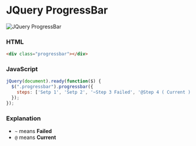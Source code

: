 # JQuery ProgressBar

![JQuery ProgressBar](https://raw.githubusercontent.com/libuchao/jquery-progressbar/master/demo.png)

### HTML

```html
<div class="progressbar"></div>
```

### JavaScript

```js
jQuery(document).ready(function($) {
  $(".progressbar").progressbar({
    steps: ['Setp 1', 'Setp 2', '~Step 3 Failed', '@Step 4 ( Current )', 'Step 5', 'Step 6']
  });
});
```

### Explanation

* `~` means **Failed**
* `@` means **Current**
